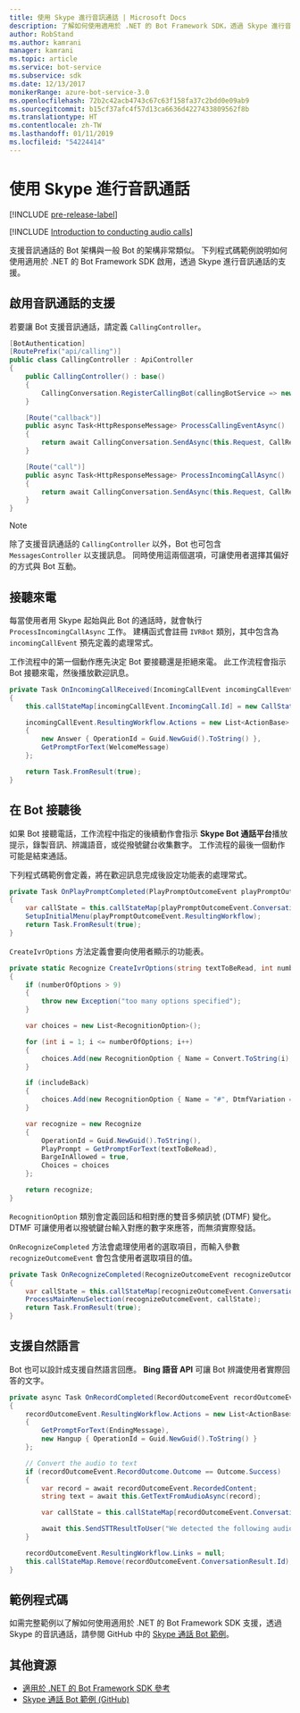 ```yaml
---
title: 使用 Skype 進行音訊通話 | Microsoft Docs
description: 了解如何使用適用於 .NET 的 Bot Framework SDK，透過 Skype 進行音訊通話。
author: RobStand
ms.author: kamrani
manager: kamrani
ms.topic: article
ms.service: bot-service
ms.subservice: sdk
ms.date: 12/13/2017
monikerRange: azure-bot-service-3.0
ms.openlocfilehash: 72b2c42acb4743c67c63f158fa37c2bdd0e09ab9
ms.sourcegitcommit: b15cf37afc4f57d13ca6636d4227433809562f8b
ms.translationtype: HT
ms.contentlocale: zh-TW
ms.lasthandoff: 01/11/2019
ms.locfileid: "54224414"
---
```

# <a name="conduct-audio-calls-with-skype"></a>使用 Skype 進行音訊通話

[!INCLUDE [pre-release-label](../includes/pre-release-label-v3.md)]

[!INCLUDE [Introduction to conducting audio calls](../includes/snippet-audio-call-intro.md)]

支援音訊通話的 Bot 架構與一般 Bot 的架構非常類似。 下列程式碼範例說明如何使用適用於 .NET 的 Bot Framework SDK 啟用，透過 Skype 進行音訊通話的支援。 

## <a name="enable-support-for-audio-calls"></a>啟用音訊通話的支援

若要讓 Bot 支援音訊通話，請定義 `CallingController`。

```cs
[BotAuthentication]
[RoutePrefix("api/calling")]
public class CallingController : ApiController
{
    public CallingController() : base()
    {
        CallingConversation.RegisterCallingBot(callingBotService => new IVRBot(callingBotService));
    }

    [Route("callback")]
    public async Task<HttpResponseMessage> ProcessCallingEventAsync()
    {
        return await CallingConversation.SendAsync(this.Request, CallRequestType.CallingEvent);
    }

    [Route("call")]
    public async Task<HttpResponseMessage> ProcessIncomingCallAsync()
    {
        return await CallingConversation.SendAsync(this.Request, CallRequestType.IncomingCall);
    }
}
```

> [!NOTE]
> 除了支援音訊通話的 `CallingController` 以外，Bot 也可包含 `MessagesController` 以支援訊息。 同時使用這兩個選項，可讓使用者選擇其偏好的方式與 Bot 互動。 <!-- docs on MessagesController are where? -->

##  <a name="answer-the-call"></a>接聽來電

每當使用者用 Skype 起始與此 Bot 的通話時，就會執行 `ProcessIncomingCallAsync` 工作。
建構函式會註冊 `IVRBot` 類別，其中包含為 `incomingCallEvent` 預先定義的處理常式。

工作流程中的第一個動作應先決定 Bot 要接聽還是拒絕來電。 此工作流程會指示 Bot 接聽來電，然後播放歡迎訊息。 

```cs
private Task OnIncomingCallReceived(IncomingCallEvent incomingCallEvent)
{
    this.callStateMap[incomingCallEvent.IncomingCall.Id] = new CallState(incomingCallEvent.IncomingCall.Participants);

    incomingCallEvent.ResultingWorkflow.Actions = new List<ActionBase>
    {
        new Answer { OperationId = Guid.NewGuid().ToString() },
        GetPromptForText(WelcomeMessage)
    };

    return Task.FromResult(true);
}
```

## <a name="after-the-bot-answers"></a>在 Bot 接聽後

如果 Bot 接聽電話，工作流程中指定的後續動作會指示 **Skype Bot 通話平台**播放提示，錄製音訊、辨識語音，或從撥號鍵台收集數字。 工作流程的最後一個動作可能是結束通話。 

下列程式碼範例會定義，將在歡迎訊息完成後設定功能表的處理常式。

```cs
private Task OnPlayPromptCompleted(PlayPromptOutcomeEvent playPromptOutcomeEvent)
{
    var callState = this.callStateMap[playPromptOutcomeEvent.ConversationResult.Id];
    SetupInitialMenu(playPromptOutcomeEvent.ResultingWorkflow);
    return Task.FromResult(true);
}
```

`CreateIvrOptions` 方法定義會要向使用者顯示的功能表。

```cs
private static Recognize CreateIvrOptions(string textToBeRead, int numberOfOptions, bool includeBack)
{
    if (numberOfOptions > 9)
    {
        throw new Exception("too many options specified");
    }

    var choices = new List<RecognitionOption>();

    for (int i = 1; i <= numberOfOptions; i++)
    {
        choices.Add(new RecognitionOption { Name = Convert.ToString(i), DtmfVariation = (char)('0' + i) });
    }

    if (includeBack)
    {
        choices.Add(new RecognitionOption { Name = "#", DtmfVariation = '#' });
    }

    var recognize = new Recognize
    {
        OperationId = Guid.NewGuid().ToString(),
        PlayPrompt = GetPromptForText(textToBeRead),
        BargeInAllowed = true,
        Choices = choices
    };

    return recognize;
}
```

`RecognitionOption` 類別會定義回話和相對應的雙音多頻訊號 (DTMF) 變化。 DTMF 可讓使用者以撥號鍵台輸入對應的數字來應答，而無須實際發話。

`OnRecognizeCompleted` 方法會處理使用者的選取項目，而輸入參數 `recognizeOutcomeEvent` 會包含使用者選取項目的值。

```cs
private Task OnRecognizeCompleted(RecognizeOutcomeEvent recognizeOutcomeEvent)
{
    var callState = this.callStateMap[recognizeOutcomeEvent.ConversationResult.Id];
    ProcessMainMenuSelection(recognizeOutcomeEvent, callState);
    return Task.FromResult(true);
}
```

## <a name="support-natural-language"></a>支援自然語言
Bot 也可以設計成支援自然語言回應。 **Bing 語音 API** 可讓 Bot 辨識使用者實際回答的文字。

```cs
private async Task OnRecordCompleted(RecordOutcomeEvent recordOutcomeEvent)
{
    recordOutcomeEvent.ResultingWorkflow.Actions = new List<ActionBase>
    {
        GetPromptForText(EndingMessage),
        new Hangup { OperationId = Guid.NewGuid().ToString() }
    };

    // Convert the audio to text
    if (recordOutcomeEvent.RecordOutcome.Outcome == Outcome.Success)
    {
        var record = await recordOutcomeEvent.RecordedContent;
        string text = await this.GetTextFromAudioAsync(record);

        var callState = this.callStateMap[recordOutcomeEvent.ConversationResult.Id];

        await this.SendSTTResultToUser("We detected the following audio: " + text, callState.Participants);
    }

    recordOutcomeEvent.ResultingWorkflow.Links = null;
    this.callStateMap.Remove(recordOutcomeEvent.ConversationResult.Id);
}
```

## <a name="sample-code"></a>範例程式碼

如需完整範例以了解如何使用適用於 .NET 的 Bot Framework SDK 支援，透過 Skype 的音訊通話，請參閱 GitHub 中的 <a href="https://github.com/Microsoft/BotBuilder-Samples/tree/master/CSharp/skype-CallingBot" target="_blank">Skype 通話 Bot 範例</a>。

## <a name="additional-resources"></a>其他資源

- <a href="/dotnet/api/?view=botbuilder-3.11.0" target="_blank">適用於 .NET 的 Bot Framework SDK 參考</a>
- <a href="https://github.com/Microsoft/BotBuilder-Samples/tree/master/CSharp/skype-CallingBot" target="_blank">Skype 通話 Bot 範例 (GitHub)</a>
